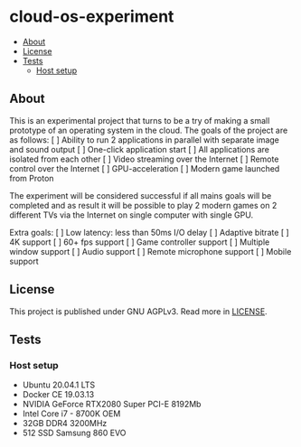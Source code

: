 # cloud-os-experiment

* [About](#about)
* [License](#license)
* [Tests](#tests)
   * [Host setup](#host-setup)


## About

This is an experimental project that turns to be a try of making a small prototype of an operating system in the cloud. The goals of the project are as follows:
[ ] Ability to run 2 applications in parallel with separate image and sound output
[ ] One-click application start
[ ] All applications are isolated from each other
[ ] Video streaming over the Internet
[ ] Remote control over the Internet
[ ] GPU-acceleration
[ ] Modern game launched from Proton

The experiment will be considered successful if all mains goals will be completed and as result it will be possible to play 2 modern games on 2 different TVs via the Internet on single computer with single GPU.

Extra goals:
[ ] Low latency: less than 50ms I/O delay
[ ] Adaptive bitrate
[ ] 4K support
[ ] 60+ fps support
[ ] Game controller support
[ ] Multiple window support
[ ] Audio support
[ ] Remote microphone support
[ ] Mobile support


## License

This project is published under GNU AGPLv3. Read more in [LICENSE](LICENSE).


## Tests

### Host setup

* Ubuntu 20.04.1 LTS
* Docker CE 19.03.13
* NVIDIA GeForce RTX2080 Super PCI-E 8192Mb
* Intel Core i7 - 8700K OEM
* 32GB DDR4 3200MHz
* 512 SSD Samsung 860 EVO
